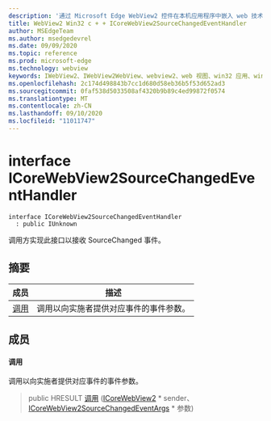 ```yaml
---
description: '通过 Microsoft Edge WebView2 控件在本机应用程序中嵌入 web 技术 (HTML、CSS 和 JavaScript) '
title: WebView2 Win32 c + + ICoreWebView2SourceChangedEventHandler
author: MSEdgeTeam
ms.author: msedgedevrel
ms.date: 09/09/2020
ms.topic: reference
ms.prod: microsoft-edge
ms.technology: webview
keywords: IWebView2、IWebView2WebView、webview2、web 视图、win32 应用、win32、edge、ICoreWebView2、ICoreWebView2Controller、浏览器控件、边缘 html、ICoreWebView2SourceChangedEventHandler
ms.openlocfilehash: 2c174d498843b7cc1d680d58eb36b5f53d652ad3
ms.sourcegitcommit: 0faf538d5033508af4320b9b89c4ed99872f0574
ms.translationtype: MT
ms.contentlocale: zh-CN
ms.lasthandoff: 09/10/2020
ms.locfileid: "11011747"
---
```

# interface ICoreWebView2SourceChangedEventHandler 

```
interface ICoreWebView2SourceChangedEventHandler
  : public IUnknown
```

调用方实现此接口以接收 SourceChanged 事件。

## 摘要

 成员                        | 描述
--------------------------------|---------------------------------------------
[调用](#invoke) | 调用以向实施者提供对应事件的事件参数。

## 成员

#### 调用 

调用以向实施者提供对应事件的事件参数。

> public HRESULT [调用](#invoke) ([ICoreWebView2](icorewebview2.md) * sender、 [ICoreWebView2SourceChangedEventArgs](icorewebview2sourcechangedeventargs.md) * 参数) 

